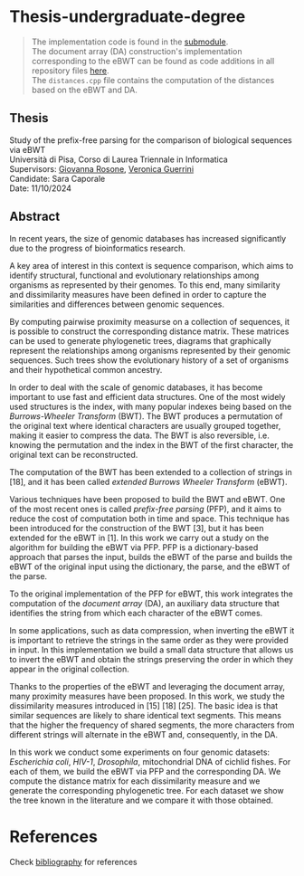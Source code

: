 # Thesis-undergraduate-degree

> The implementation code is found in the [submodule](https://github.com/SaraCaporale/PFP-eBWT). \
> The document array (DA) construction's implementation corresponding to the eBWT can be found as code additions in all repository files [here](https://github.com/SaraCaporale/PFP-eBWT/commit/a8c2eabad520b9cba52cbdda5b1f1183f0aa7f87). \
> The `distances.cpp` file contains the computation of the distances based on the eBWT and DA.

## Thesis 

Study of the prefix-free parsing for the comparison of biological sequences via eBWT \
Università di Pisa, Corso di Laurea Triennale in Informatica \
Supervisors: [Giovanna Rosone](https://github.com/giovannarosone), [Veronica Guerrini](https://github.com/veronicaguerrini) \
Candidate: Sara Caporale \
Date: 11/10/2024

## Abstract

In recent years, the size of genomic databases has increased significantly due to the progress of bioinformatics research.

A key area of interest in this context is sequence comparison, which aims to identify structural, functional and evolutionary relationships among organisms as represented by their genomes. To this end, many similarity and dissimilarity measures have been defined in order to capture the similarities and differences between genomic sequences. 

By computing pairwise proximity measurse on a collection of sequences, it is possible to construct the corresponding distance matrix. These matrices can be used to generate phylogenetic trees, diagrams that graphically represent the relationships among organisms represented by their genomic sequences. Such trees show the evolutionary history of a set of organisms and their hypothetical common ancestry.

In order to deal with the scale of genomic databases, it has become important to use fast and efficient data structures. One of the most widely used structures is the index, with many popular indexes being based on the _Burrows-Wheeler Transform_ (BWT). The BWT produces a permutation of the original text where identical characters are usually grouped together, making it easier to compress the data. The BWT is also reversible, i.e. knowing the permutation and the index in the BWT of the first character, the original text can be reconstructed.

The computation of the BWT has been extended to a collection of strings in [18], and it has been called _extended Burrows Wheeler Transform_ (eBWT).

Various techniques have been proposed to build the BWT and eBWT. One of the most recent ones is called _prefix-free parsing_ (PFP), and it aims to reduce the cost of computation both in time and space. This technique has been introduced for the construction of the BWT [3], but it has been extended for the eBWT in [1]. In this work we carry out a study on the algorithm for building the eBWT via PFP. PFP is a dictionary-based approach that parses the input, builds the eBWT of the parse and builds the eBWT of the original input using the dictionary, the parse, and the eBWT of the parse.

To the original implementation of the PFP for eBWT, this work integrates the computation of the _document array_ (DA), an auxiliary data structure that identifies the string from which each character of the eBWT comes. 

In some applications, such as data compression, when inverting the eBWT it is important to retrieve the strings in the same order as they were provided in input. In this implementation we build a small data structure that allows us to invert the eBWT and obtain the strings preserving the order in which they appear in the original collection.

Thanks to the properties of the eBWT and leveraging the document array, many proximity measures have been proposed. In this work, we study the dissimilarity measures introduced in [15] [18] [25]. The basic idea is that similar sequences are likely to share identical text segments. This means that the higher the frequency of shared segments, the more characters from different strings will alternate in the eBWT and, consequently, in the DA.

In this work we conduct some experiments on four genomic datasets: _Escherichia coli_, _HIV-1_, _Drosophila_, mitochondrial DNA of cichlid fishes. For each of them, we build the eBWT via PFP and the corresponding DA. We compute the distance matrix for each dissimilarity measure and we generate the corresponding phylogenetic tree. For each dataset we show the tree known in the literature and we compare it with those obtained.

# References

Check [bibliography](https://github.com/SaraCaporale/Thesis-undergraduate-degree/blob/main/Bibliografia_tesi.pdf) for references
